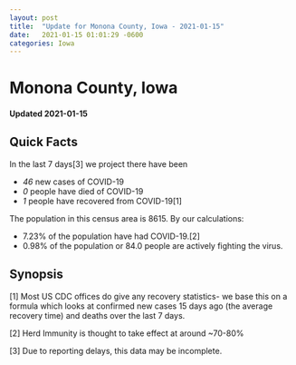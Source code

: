 ```yaml
---
layout: post
title:  "Update for Monona County, Iowa - 2021-01-15"
date:   2021-01-15 01:01:29 -0600
categories: Iowa
---
```


# Monona County, Iowa
#### Updated 2021-01-15

## Quick Facts

In the last 7 days[3] we project there have been
- *46* new cases of COVID-19
- *0* people have died of COVID-19
- *1* people have recovered from COVID-19[1]

The population in this census area is 8615. By our calculations:
- 7.23% of the population have had COVID-19.[2]
- 0.98% of the population or 84.0 people are actively fighting the virus.

## Synopsis




[1] Most US CDC offices do give any recovery statistics- we base this on a formula which looks at confirmed new cases
15 days ago (the average recovery time) and deaths over the last 7 days.

[2] Herd Immunity is thought to take effect at around ~70-80%

[3] Due to reporting delays, this data may be incomplete.
 
    